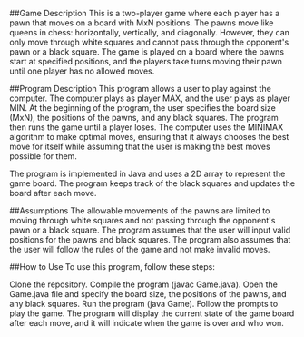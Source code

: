 ##Game Description
This is a two-player game where each player has a pawn that moves on a board with MxN positions. The pawns move like queens in chess: horizontally, vertically, and diagonally. However, they can only move through white squares and cannot pass through the opponent's pawn or a black square. The game is played on a board where the pawns start at specified positions, and the players take turns moving their pawn until one player has no allowed moves.

##Program Description
This program allows a user to play against the computer. The computer plays as player MAX, and the user plays as player MIN. At the beginning of the program, the user specifies the board size (MxN), the positions of the pawns, and any black squares. The program then runs the game until a player loses. The computer uses the MINIMAX algorithm to make optimal moves, ensuring that it always chooses the best move for itself while assuming that the user is making the best moves possible for them.

The program is implemented in Java and uses a 2D array to represent the game board. The program keeps track of the black squares and updates the board after each move.

##Assumptions
The allowable movements of the pawns are limited to moving through white squares and not passing through the opponent's pawn or a black square. The program assumes that the user will input valid positions for the pawns and black squares. The program also assumes that the user will follow the rules of the game and not make invalid moves.

##How to Use
To use this program, follow these steps:

Clone the repository.
Compile the program (javac Game.java).
Open the Game.java file and specify the board size, the positions of the pawns, and any black squares.
Run the program (java Game).
Follow the prompts to play the game. The program will display the current state of the game board after each move, and it will indicate when the game is over and who won.